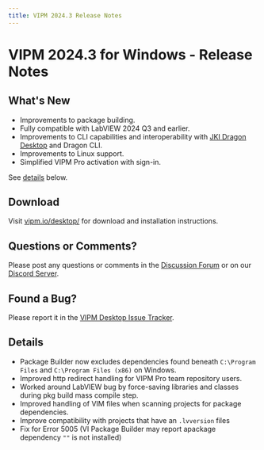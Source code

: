 ```yaml
---
title: VIPM 2024.3 Release Notes
---
```


# VIPM 2024.3 for Windows - Release Notes

## What's New

- Improvements to package building.
- Fully compatible with LabVIEW 2024 Q3 and earlier.
- Improvements to CLI capabilities and interoperability with [JKI Dragon Desktop](https://dragon.vipm.io) and Dragon CLI.
- Improvements to Linux support.
- Simplified VIPM Pro activation with sign-in.

See [details](#details) below.

## Download

Visit [vipm.io/desktop/](https://www.vipm.io/desktop/) for download and installation instructions.

## Questions or Comments?

Please post any questions or comments in the [Discussion Forum](https://forums.vipm.io) or on our [Discord Server](https://discord.gg/uyXwAz4B63).

## Found a Bug?

Please report it in the [VIPM Desktop Issue Tracker](https://github.com/vipm-io/vipm-desktop-issues).

## Details

- Package Builder now excludes dependencies found beneath `C:\Program Files` and `C:\Program Files (x86)` on Windows.
- Improved http redirect handling for VIPM Pro team repository users.
- Worked around LabVIEW bug by force-saving libraries and classes during pkg build mass compile step.
- Improved handling of VIM files when scanning projects for package dependencies.
- Improve compatibility with projects that have an `.lvversion` files
- Fix for Error 5005 (VI Package Builder may report apackage dependency `""` is not installed)
